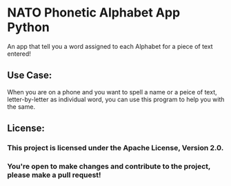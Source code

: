 # NATO Phonetic Alphabet App Python
 
An app that tell you a word assigned to each Alphabet for a piece of text entered!

## Use Case:

When you are on a phone and you want to spell a name or a peice of text, letter-by-letter as individual word, you can use this program to help you with the same.

## License:

### This project is licensed under the Apache License, Version 2.0. 
### You're open to make changes and contribute to the project, please make a pull request!
